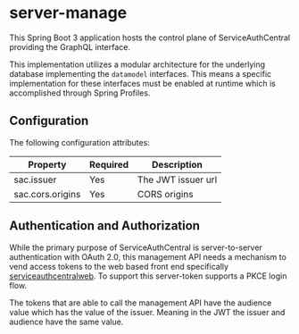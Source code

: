 # server-manage

This Spring Boot 3 application hosts the control plane of ServiceAuthCentral providing the GraphQL interface.

This implementation utilizes a modular architecture for the underlying database implementing the `datamodel` interfaces. This means a specific implementation for these interfaces must be enabled at runtime which is accomplished through Spring Profiles.

## Configuration

The following configuration attributes:

| Property         | Required | Description        |
| ---------------- | -------- | ------------------ |
| sac.issuer       | Yes      | The JWT issuer url |
| sac.cors.origins | Yes      | CORS origins       |

## Authentication and Authorization

While the primary purpose of ServiceAuthCentral is server-to-server authentication with OAuth 2.0, this management API needs a mechanism to vend access tokens to the web based front end specifically [serviceauthcentralweb](https://github.com/UnitVectorY-Labs/serviceauthcentralweb). To support this server-token supports a PKCE login flow.

The tokens that are able to call the management API have the audience value which has the value of the issuer. Meaning in the JWT the issuer and audience have the same value.
